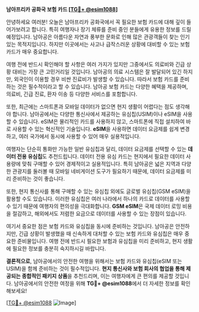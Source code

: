 **남아프리카 공화국 보험 카드 [[TG💪+ @esim1088](https://t.me/s/esim1088)]**

안녕하세요 여러분! 오늘은 남아프리카 공화국에서 꼭 필요한 보험 카드에 대해 깊이 들어가보려고 합니다. 특히 여행자나 장기 체류를 준비 중인 분들에게 유용한 정보를 드릴 예정입니다. 남아공은 아름다운 자연과 풍부한 문화로 인해 많은 관광객들이 찾는 인기 있는 목적지입니다. 하지만 이곳에서는 사고나 급작스러운 상황에 대비할 수 있는 보험 카드가 매우 중요합니다.

여행 전에 반드시 확인해야 할 사항은 여러 가지가 있지만 그중에서도 의료비와 긴급 상황 대비는 가장 큰 고민거리일 것입니다. 남아공의 의료 시스템은 잘 발달되어 있긴 하지만, 외국인이 이용할 경우 비싼 진료비가 발생할 수 있습니다. 따라서 보험 카드를 준비하는 것은 필수적이라고 할 수 있습니다. 남아공 보험 카드는 다양한 혜택을 제공하며, 의료비, 긴급 진료, 환자 이송 등 다양한 서비스를 포함합니다.

또한, 최근에는 스마트폰과 모바일 데이터가 없으면 현지 생활이 어렵다는 점도 생각해야 합니다. 남아공에서는 다양한 통신사에서 제공하는 유심칩(USIM)이나 eSIM을 사용할 수 있습니다. eSIM은 물리적인 카드를 사용하지 않고, 스마트폰에 직접 설치하여 바로 사용할 수 있는 혁신적인 기술입니다. **eSIM**을 사용하면 데이터 요금제를 쉽게 변경하고, 여러 국가에서 동시에 사용할 수 있어 매우 실용적입니다.

여행자는 단순히 통화만 가능한 일반 유심칩과 달리, 데이터 요금제를 선택할 수 있는 **데이터 전용 유심칩**도 추천드립니다. 데이터 전용 유심 카드는 현지에서 필요한 데이터 사용량에 맞춰 구매할 수 있어 경제적이고 실용적입니다. 특히 남아공은 넓은 지역과 다양한 관광지를 둘러볼 때 모바일 네비게이션 도구가 필요하기 때문에, 데이터 요금제를 미리 준비하는 것이 좋습니다.

또한, 현지 통신사를 통해 구매할 수 있는 유심칩 외에도 글로벌 유심칩(GSM eSIM)을 활용할 수도 있습니다. 이러한 유심칩은 여러 나라에서 하나의 카드로 데이터를 사용할 수 있기 때문에 여행자의 편의성을 극대화합니다. **GSM eSIM**은 국제 데이터 로밍 비용을 절감하고, 해외에서도 저렴한 요금으로 데이터를 사용할 수 있는 장점이 있습니다.

여기서 중요한 점은 보험 카드와 유심칩을 동시에 준비하는 것입니다. 남아공은 안전하지만, 긴급 상황이 발생했을 때 신속하게 대처할 수 있는 보험 카드와 유심칩은 매우 중요한 준비물입니다. 여행 전에 반드시 필요한 보험과 유심칩을 미리 준비하고, 현지 생활에 필요한 정보를 충분히 숙지하시길 바랍니다.

**결론적으로**, 남아공에서의 안전한 여행을 위해서는 보험 카드와 유심칩(eSIM 또는 USIM)을 함께 준비하는 것이 필수적입니다. **현지 통신사와 보험 회사의 협업을 통해 제공되는 종합적인 패키지 상품**을 추천드리며, 이는 여행자에게 큰 편의를 제공할 것입니다. 남아공에서의 안전한 여정을 위해 **TG💪+ @esim1088**에서 더 자세한 정보를 확인해보세요!

[[TG💪+ @esim1088](https://t.me/s/esim1088) ![Image](https://i.postimg.cc/Y0z9fWf4/image.png)]